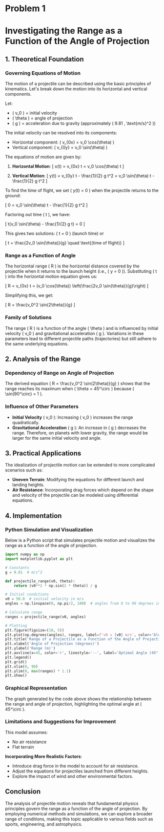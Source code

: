 # Problem 1

# Investigating the Range as a Function of the Angle of Projection

## 1. Theoretical Foundation

### Governing Equations of Motion

The motion of a projectile can be described using the basic principles of kinematics. Let's break down the motion into its horizontal and vertical components.

Let:
- \( v_0 \) = initial velocity
- \( \theta \) = angle of projection
- \( g \) = acceleration due to gravity (approximately \( 9.81 \, \text{m/s}^2 \))

The initial velocity can be resolved into its components:
- Horizontal component: \( v_{0x} = v_0 \cos(\theta) \)
- Vertical component: \( v_{0y} = v_0 \sin(\theta) \)

The equations of motion are given by:

1. **Horizontal Motion**:
   \[
   x(t) = v_{0x} t = v_0 \cos(\theta) t
   \]

2. **Vertical Motion**:
   \[
   y(t) = v_{0y} t - \frac{1}{2} g t^2 = v_0 \sin(\theta) t - \frac{1}{2} g t^2
   \]

To find the time of flight, we set \( y(t) = 0 \) when the projectile returns to the ground:

\[
0 = v_0 \sin(\theta) t - \frac{1}{2} g t^2
\]

Factoring out time \( t \), we have:

\[
t(v_0 \sin(\theta) - \frac{1}{2} g t) = 0
\]

This gives two solutions: \( t = 0 \) (launch time) or 

\[
t = \frac{2v_0 \sin(\theta)}{g} \quad \text{(time of flight)}
\]

### Range as a Function of Angle

The horizontal range \( R \) is the horizontal distance covered by the projectile when it returns to the launch height (i.e., \( y = 0 \)). Substituting \( t \) into the horizontal motion equation gives us:

\[
R = v_{0x} t = (v_0 \cos(\theta)) \left(\frac{2v_0 \sin(\theta)}{g}\right)
\]

Simplifying this, we get:

\[
R = \frac{v_0^2 \sin(2\theta)}{g}
\]

### Family of Solutions

The range \( R \) is a function of the angle \( \theta \) and is influenced by initial velocity \( v_0 \) and gravitational acceleration \( g \). Variations in these parameters lead to different projectile paths (trajectories) but still adhere to the same underlying equations.

## 2. Analysis of the Range

### Dependency of Range on Angle of Projection

The derived equation \( R = \frac{v_0^2 \sin(2\theta)}{g} \) shows that the range reaches its maximum when \( \theta = 45^\circ \) because \( \sin(90^\circ) = 1 \).

### Influence of Other Parameters

- **Initial Velocity** \( v_0 \): Increasing \( v_0 \) increases the range quadratically.
- **Gravitational Acceleration** \( g \): An increase in \( g \) decreases the range. Therefore, on planets with lower gravity, the range would be larger for the same initial velocity and angle.

## 3. Practical Applications

The idealization of projectile motion can be extended to more complicated scenarios such as:

- **Uneven Terrain**: Modifying the equations for different launch and landing heights.
- **Air Resistance**: Incorporating drag forces which depend on the shape and velocity of the projectile can be modeled using differential equations.

## 4. Implementation

### Python Simulation and Visualization

Below is a Python script that simulates projectile motion and visualizes the range as a function of the angle of projection.

```python
import numpy as np
import matplotlib.pyplot as plt

# Constants
g = 9.81  # m/s^2

def projectile_range(v0, theta):
    return (v0**2 * np.sin(2 * theta)) / g

# Initial conditions
v0 = 50.0  # initial velocity in m/s
angles = np.linspace(0, np.pi/2, 180)  # angles from 0 to 90 degrees in radians

# Calculate range
ranges = projectile_range(v0, angles)

# Plotting
plt.figure(figsize=(10, 5))
plt.plot(np.degrees(angles), ranges, label=f'v0 = {v0} m/s', color='blue')
plt.title('Range of a Projectile as a Function of the Angle of Projection')
plt.xlabel('Angle of Projection (degrees)')
plt.ylabel('Range (m)')
plt.axvline(x=45, color='r', linestyle='--', label='Optimal Angle (45°)')
plt.legend()
plt.grid()
plt.xlim(0, 90)
plt.ylim(0, max(ranges) * 1.1)
plt.show()
```

### Graphical Representation

The graph generated by the code above shows the relationship between the range and angle of projection, highlighting the optimal angle at \( 45^\circ \).

### Limitations and Suggestions for Improvement

This model assumes:
- No air resistance
- Flat terrain

**Incorporating More Realistic Factors**:
- Introduce drag force in the model to account for air resistance.
- Adjust the equations for projectiles launched from different heights.
- Explore the impact of wind and other environmental factors.

## Conclusion

The analysis of projectile motion reveals that fundamental physics principles govern the range as a function of the angle of projection. By employing numerical methods and simulations, we can explore a broader range of conditions, making this topic applicable to various fields such as sports, engineering, and astrophysics.